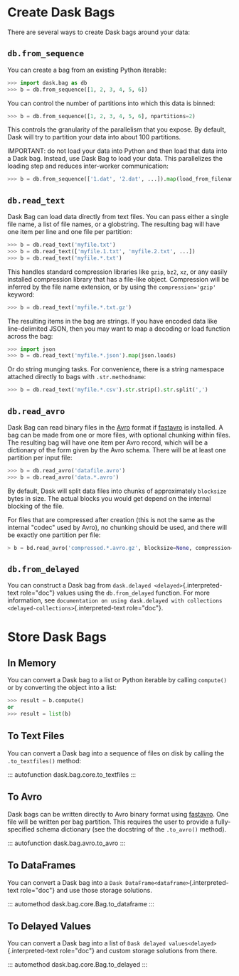 # Create Dask Bags

There are several ways to create Dask bags around your data:

## `db.from_sequence`

You can create a bag from an existing Python iterable:

``` python
>>> import dask.bag as db
>>> b = db.from_sequence([1, 2, 3, 4, 5, 6])
```

You can control the number of partitions into which this data is binned:

``` python
>>> b = db.from_sequence([1, 2, 3, 4, 5, 6], npartitions=2)
```

This controls the granularity of the parallelism that you expose. By
default, Dask will try to partition your data into about 100 partitions.

IMPORTANT: do not load your data into Python and then load that data
into a Dask bag. Instead, use Dask Bag to load your data. This
parallelizes the loading step and reduces inter-worker communication:

``` python
>>> b = db.from_sequence(['1.dat', '2.dat', ...]).map(load_from_filename)
```

## `db.read_text`

Dask Bag can load data directly from text files. You can pass either a
single file name, a list of file names, or a globstring. The resulting
bag will have one item per line and one file per partition:

``` python
>>> b = db.read_text('myfile.txt')
>>> b = db.read_text(['myfile.1.txt', 'myfile.2.txt', ...])
>>> b = db.read_text('myfile.*.txt')
```

This handles standard compression libraries like `gzip`, `bz2`, `xz`, or
any easily installed compression library that has a file-like object.
Compression will be inferred by the file name extension, or by using the
`compression='gzip'` keyword:

``` python
>>> b = db.read_text('myfile.*.txt.gz')
```

The resulting items in the bag are strings. If you have encoded data
like line-delimited JSON, then you may want to map a decoding or load
function across the bag:

``` python
>>> import json
>>> b = db.read_text('myfile.*.json').map(json.loads)
```

Or do string munging tasks. For convenience, there is a string namespace
attached directly to bags with `.str.methodname`:

``` python
>>> b = db.read_text('myfile.*.csv').str.strip().str.split(',')
```

## `db.read_avro`

Dask Bag can read binary files in the
[Avro](https://avro.apache.org/docs/1.8.2/) format if
[fastavro](https://fastavro.readthedocs.io) is installed. A bag can be
made from one or more files, with optional chunking within files. The
resulting bag will have one item per Avro record, which will be a
dictionary of the form given by the Avro schema. There will be at least
one partition per input file:

``` python
>>> b = db.read_avro('datafile.avro')
>>> b = db.read_avro('data.*.avro')
```

By default, Dask will split data files into chunks of approximately
`blocksize` bytes in size. The actual blocks you would get depend on the
internal blocking of the file.

For files that are compressed after creation (this is not the same as
the internal \"codec\" used by Avro), no chunking should be used, and
there will be exactly one partition per file:

``` python
> b = bd.read_avro('compressed.*.avro.gz', blocksize=None, compression='gzip')
```

## `db.from_delayed`

You can construct a Dask bag from
`dask.delayed <delayed>`{.interpreted-text role="doc"} values using the
`db.from_delayed` function. For more information, see
`documentation on using dask.delayed with collections <delayed-collections>`{.interpreted-text
role="doc"}.

# Store Dask Bags

## In Memory

You can convert a Dask bag to a list or Python iterable by calling
`compute()` or by converting the object into a list:

``` python
>>> result = b.compute()
or
>>> result = list(b)
```

## To Text Files

You can convert a Dask bag into a sequence of files on disk by calling
the `.to_textfiles()` method:

::: autofunction
dask.bag.core.to_textfiles
:::

## To Avro

Dask bags can be written directly to Avro binary format using
[fastavro](https://fastavro.readthedocs.io). One file will be written
per bag partition. This requires the user to provide a fully-specified
schema dictionary (see the docstring of the `.to_avro()` method).

::: autofunction
dask.bag.avro.to_avro
:::

## To DataFrames

You can convert a Dask bag into a
`Dask DataFrame<dataframe>`{.interpreted-text role="doc"} and use those
storage solutions.

::: automethod
dask.bag.core.Bag.to_dataframe
:::

## To Delayed Values

You can convert a Dask bag into a list of
`Dask delayed values<delayed>`{.interpreted-text role="doc"} and custom
storage solutions from there.

::: automethod
dask.bag.core.Bag.to_delayed
:::
